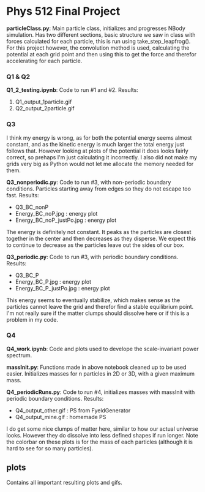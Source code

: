 # Phys 512 Final Project

**particleClass.py**: Main particle class, initializes and progresses NBody simulation. Has two different sections, basic structure we saw in class with forces calculated for each particle, this is run using take_step_leapfrog(). For this project however, the convolution method is used, calculating the potential at each grid point and then using this to get the force and therefor accelerating for each particle.

### Q1 & Q2
**Q1_2_testing.ipynb**: Code to run #1 and #2. Results:
   1. Q1_output_1particle.gif 
   2. Q2_output_2particle.gif 

### Q3
I think my energy is wrong, as for both the potential energy seems almost constant, and as the kinetic energy is much larger the total energy just follows that. However looking at plots of the potential it does looks fairly correct, so prehaps I'm just calculating it incorrectly. I also did not make my grids very big as Python would not let me allocate the memory needed for them.

**Q3_nonperiodic.py**: Code to run #3, with non-periodic boundary conditions. Particles starting away from edges so they do not escape too fast. Results:
 - Q3_BC_nonP
 - Energy_BC_noP.jpg : energy plot
 - Energy_BC_noP_justPo.jpg : energy plot

The energy is definitely not constant. It peaks as the particles are closest together in the center and then decreases as they disperse. We expect this to continue to decrease as the particles leave out the sides of our box.

**Q3_periodic.py**: Code to run #3, with periodic boundary conditions. Results:
 - Q3_BC_P
 - Energy_BC_P.jpg : energy plot
 - Energy_BC_P_justPo.jpg : energy plot

This energy seems to eventually stabilize, which makes sense as the particles cannot leave the grid and therefor find a stable equilibrium point. I'm not really sure if the matter clumps should dissolve here or if this is a problem in my code.

### Q4
**Q4_work.ipynb**: Code and plots used to develope the scale-invariant power spectrum.

**massInit.py**: Functions made in above notebook cleaned up to be used easier. Initializes masses for n particles in 2D or 3D, with a given maximum mass.

**Q4_periodicRuns.py**: Code to run #4, initializes masses with massInit with periodic boundary conditions. Results:
 - Q4_output_other.gif : PS from FyeldGenerator
 - Q4_output_mine.gif : homemade PS 

I do get some nice clumps of matter here, similar to how our actual universe looks. However they do dissolve into less defined shapes if run longer. Note the colorbar on these plots is for the mass of each particles (although it is hard to see for so many particles).


## plots
Contains all important resulting plots and gifs.
